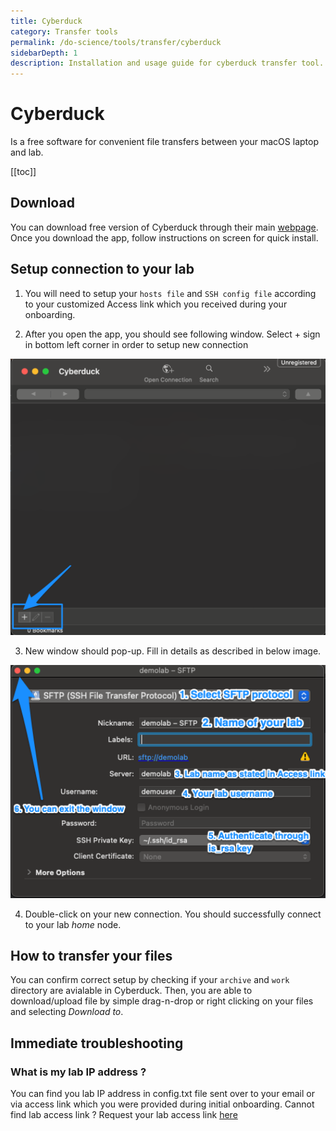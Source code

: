 ```yaml
---
title: Cyberduck
category: Transfer tools
permalink: /do-science/tools/transfer/cyberduck
sidebarDepth: 1
description: Installation and usage guide for cyberduck transfer tool.
---
```


# Cyberduck
Is a free software for convenient file transfers between your macOS laptop and lab. 

[[toc]]
## Download

You can download free version of Cyberduck through their main [webpage](https://cyberduck.io/download/). Once you download the app, follow instructions on screen for quick install.

## Setup connection to your lab

1. You will need to setup your `hosts file` and `SSH config file` according to your customized Access link which you received during your onboarding.

2. After you open the app, you should see following window. Select + sign in bottom left corner in order to setup new connection

<img src="./images/cyberduck1.png" width="600px">

3. New window should pop-up. Fill in details as described in below image. 

<img src="./images/cyberduck2.png" width="600px">

4. Double-click on your new connection. You should successfully connect to your lab *home* node.


## How to transfer your files

You can confirm correct setup by checking if your `archive` and `work` directory are avialable in Cyberduck. 
Then, you are able to download/upload file by simple drag-n-drop or right clicking on your files and selecting *Download to*.


## Immediate troubleshooting

### What is my lab IP address ?

You can find you lab IP address in config.txt file sent over to your email or via access link which you were provided during initial onboarding. Cannot find lab access link ? Request your lab access link [here](/do-science/service-desk/#request-lab-access-reissue)